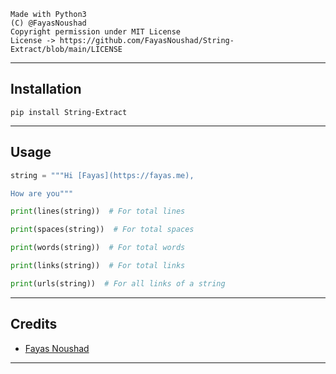 ```
Made with Python3
(C) @FayasNoushad
Copyright permission under MIT License
License -> https://github.com/FayasNoushad/String-Extract/blob/main/LICENSE
```

---

## Installation

```
pip install String-Extract
```

---

## Usage

```py
string = """Hi [Fayas](https://fayas.me),

How are you"""
```

```py
print(lines(string))  # For total lines
```

```py
print(spaces(string))  # For total spaces
```

```py
print(words(string))  # For total words
```

```py
print(links(string))  # For total links
```

```py
print(urls(string))  # For all links of a string
```

---

## Credits

- [Fayas Noushad](https://github.com/FayasNoushad)

---
